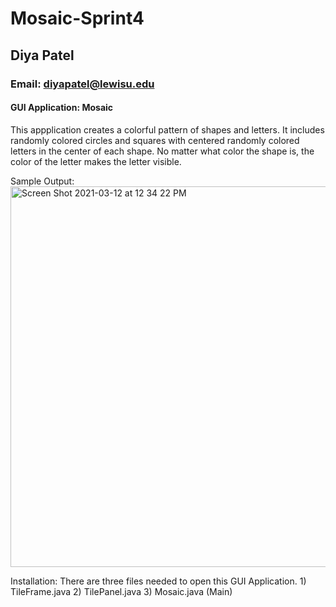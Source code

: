 # Mosaic-Sprint4
## Diya Patel
### Email: diyapatel@lewisu.edu

#### GUI Application: Mosaic 

This appplication creates a colorful pattern of shapes and letters. It includes randomly colored circles and squares with centered randomly colored letters in the center of each shape. No matter what color the shape is, the color of the letter makes the letter visible.

Sample Output: <img width="609" alt="Screen Shot 2021-03-12 at 12 34 22 PM" src="https://user-images.githubusercontent.com/78065221/110983410-55bbba80-832f-11eb-86b1-54623af9da92.png">

Installation: There are three files needed to open this GUI Application. 
              1) TileFrame.java 
              2) TilePanel.java
              3) Mosaic.java (Main)



